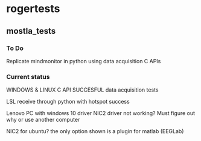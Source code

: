 # rogertests 
## mostla_tests

### To Do

Replicate mindmonitor in python using data acquisition C APIs 

### Current status

WINDOWS & LINUX C API SUCCESFUL data acquisition tests

LSL receive through python with hotspot success

Lenovo PC with windows 10 driver NIC2 driver not working? Must figure out why or use another computer

NIC2 for ubuntu? the only option shown is a plugin for matlab (EEGLab)